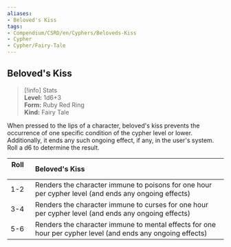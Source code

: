 ```yaml
---
aliases:
- Beloved's Kiss
tags:
- Compendium/CSRD/en/Cyphers/Beloveds-Kiss
- Cypher
- Cypher/Fairy-Tale
---
```


  
## Beloved's Kiss  
>[!info] Stats  
> **Level:** 1d6+3  
> **Form:** Ruby Red Ring  
> **Kind:** Fairy Tale
  
When pressed to the lips of a character, beloved's kiss prevents the occurrence of one specific condition of the cypher level or lower. Additionally, it ends any such ongoing effect, if any, in the user's system. Roll a d6 to determine the result.  

|  Roll &nbsp; &nbsp; &nbsp; | Beloved's Kiss  |  
| ------------- | :----------- |  
| 1-2 | Renders the character immune to poisons for one hour per cypher level (and ends any ongoing effects) |  
| 3-4 | Renders the character immune to curses for one hour per cypher level (and ends any ongoing effects) |  
| 5-6 | Renders the character immune to mental effects for one hour per cypher level (and ends any ongoing effects) |